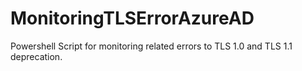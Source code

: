 # MonitoringTLSErrorAzureAD
Powershell Script for monitoring related errors to TLS 1.0 and TLS 1.1 deprecation.
